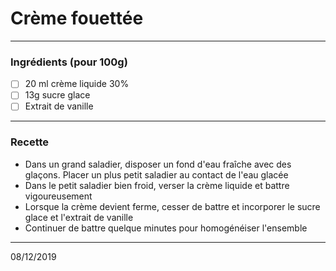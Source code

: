# Crème fouettée

---

### Ingrédients (pour 100g)

- [ ] 20 ml crème liquide 30%
- [ ] 13g sucre glace
- [ ] Extrait de vanille

---

### Recette

- Dans un grand saladier, disposer un fond d'eau fraîche avec des glaçons. Placer un plus petit saladier au contact de l'eau glacée
- Dans le petit saladier bien froid, verser la crème liquide et battre vigoureusement
- Lorsque la crème devient ferme, cesser de battre et incorporer le sucre glace et l'extrait de vanille
- Continuer de battre quelque minutes pour homogénéiser l'ensemble

---

08/12/2019

